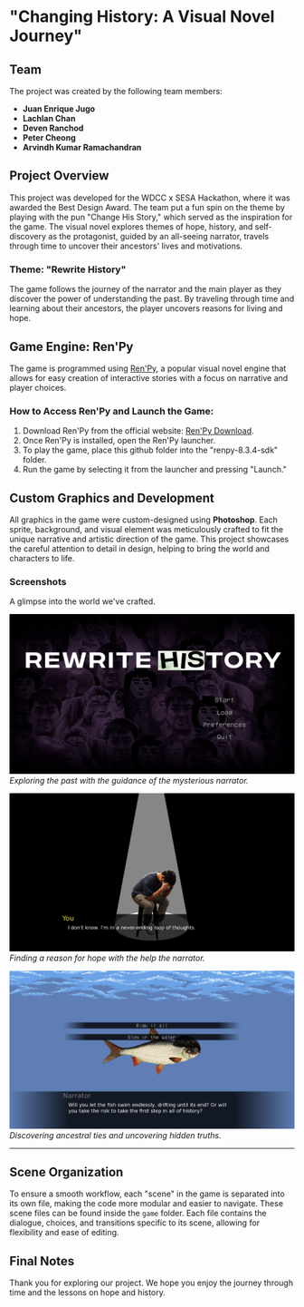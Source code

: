 # "Changing History: A Visual Novel Journey"

## Team

The project was created by the following team members:

- **Juan Enrique Jugo**
- **Lachlan Chan**
- **Deven Ranchod**
- **Peter Cheong**
- **Arvindh Kumar Ramachandran**

## Project Overview

This project was developed for the WDCC x SESA Hackathon, where it was awarded the Best Design Award. The team put a fun spin on the theme by playing with the pun "Change His Story," which served as the inspiration for the game. The visual novel explores themes of hope, history, and self-discovery as the protagonist, guided by an all-seeing narrator, travels through time to uncover their ancestors' lives and motivations.

### Theme: "Rewrite History"
The game follows the journey of the narrator and the main player as they discover the power of understanding the past. By traveling through time and learning about their ancestors, the player uncovers reasons for living and hope.

## Game Engine: Ren'Py

The game is programmed using [Ren'Py](https://www.renpy.org/), a popular visual novel engine that allows for easy creation of interactive stories with a focus on narrative and player choices.

### How to Access Ren'Py and Launch the Game:

1. Download Ren'Py from the official website: [Ren'Py Download](https://www.renpy.org/latest.html).
2. Once Ren'Py is installed, open the Ren'Py launcher.
3. To play the game, place this github folder into the "renpy-8.3.4-sdk" folder.
4. Run the game by selecting it from the launcher and pressing "Launch."

## Custom Graphics and Development

All graphics in the game were custom-designed using **Photoshop**. Each sprite, background, and visual element was meticulously crafted to fit the unique narrative and artistic direction of the game. This project showcases the careful attention to detail in design, helping to bring the world and characters to life.

### Screenshots

A glimpse into the world we've crafted.

![Game Screenshot 1](images/splashscreen.png)  
*Exploring the past with the guidance of the mysterious narrator.*

![Game Screenshot 1](images/prologue.png)  
*Finding a reason for hope with the help the narrator.*

![Game Screenshot 2](images/fish.png)  
*Discovering ancestral ties and uncovering hidden truths.*

---

## Scene Organization

To ensure a smooth workflow, each "scene" in the game is separated into its own file, making the code more modular and easier to navigate. These scene files can be found inside the `game` folder. Each file contains the dialogue, choices, and transitions specific to its scene, allowing for flexibility and ease of editing.

## Final Notes

Thank you for exploring our project. We hope you enjoy the journey through time and the lessons on hope and history. 